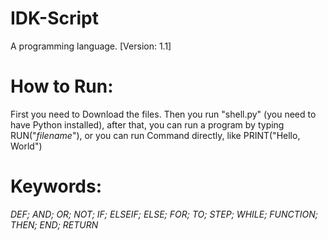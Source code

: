 # IDK-Script
A programming language.
[Version: 1.1]

# How to Run:
First you need to Download the files. Then you run "shell.py" (you need to have Python installed),
after that, you can run a program by typing RUN("*filename*"), or you can run Command directly, like
PRINT("Hello, World")

# Keywords:
*DEF;
AND;
OR;
NOT;
IF;
ELSEIF;
ELSE;
FOR;
TO;
STEP;
WHILE;
FUNCTION;
THEN;
END;
RETURN*
